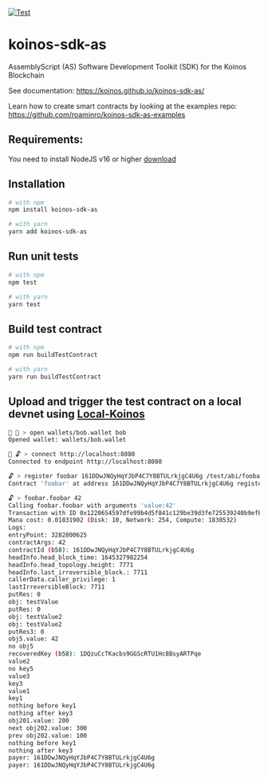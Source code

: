 [![Test](https://github.com/koinos/koinos-sdk-as/actions/workflows/test.yml/badge.svg)](https://github.com/koinos/koinos-sdk-as/actions/workflows/test.yml)

# koinos-sdk-as
AssemblyScript (AS) Software Development Toolkit (SDK) for the Koinos Blockchain

See documentation: https://koinos.github.io/koinos-sdk-as/

Learn how to create smart contracts by looking at the examples repo: https://github.com/roaminro/koinos-sdk-as-examples

## Requirements:
You need to install NodeJS v16 or higher [download](https://nodejs.org/en/download/)

## Installation

```sh
# with npm
npm install koinos-sdk-as

# with yarn
yarn add koinos-sdk-as
```
## Run unit tests
```sh
# with npm
npm test

# with yarn
yarn test
```

## Build test contract
```sh
# with npm
npm run buildTestContract

# with yarn
yarn run buildTestContract
```

## Upload and trigger the test contract on a local devnet using [Local-Koinos](https://github.com/roaminroe/local-koinos)
```sh
🚫 🔐 > open wallets/bob.wallet bob
Opened wallet: wallets/bob.wallet

🚫 🔓 > connect http://localhost:8080
Connected to endpoint http://localhost:8080

🔓 > register foobar 161DDwJNQyHqYJbP4C7Y8BTULrkjgC4U6g /test/abi/foobar.abi
Contract 'foobar' at address 161DDwJNQyHqYJbP4C7Y8BTULrkjgC4U6g registered

🔓 > foobar.foobar 42
Calling foobar.foobar with arguments 'value:42'
Transaction with ID 0x1220654597dfe99b4d5f841c129be39d3fe725539240b9efb43f8ea8ab4d9cd35742 containing 1 operations submitted.
Mana cost: 0.01831902 (Disk: 10, Network: 254, Compute: 1830532)
Logs:
entryPoint: 3282800625
contractArgs: 42
contractId (b58): 161DDwJNQyHqYJbP4C7Y8BTULrkjgC4U6g
headInfo.head_block_time: 1645327982254
headInfo.head_topology.height: 7771
headInfo.last_irreversible_block.: 7711
callerData.caller_privilege: 1
lastIrreversibleBlock: 7711
putRes: 0
obj: testValue
putRes: 0
obj: testValue2
obj: testValue2
putRes3: 0
obj5.value: 42
no obj5
recoveredKey (b58): 1DQzuCcTKacbs9GGScRTU1Hc8BsyARTPqe
value2
no key5
value3
key3
value1
key1
nothing before key1
nothing after key3
obj201.value: 200
next obj202.value: 300
prev obj202.value: 100
nothing before key1
nothing after key3
payer: 161DDwJNQyHqYJbP4C7Y8BTULrkjgC4U6g
payer: 161DDwJNQyHqYJbP4C7Y8BTULrkjgC4U6g
```
